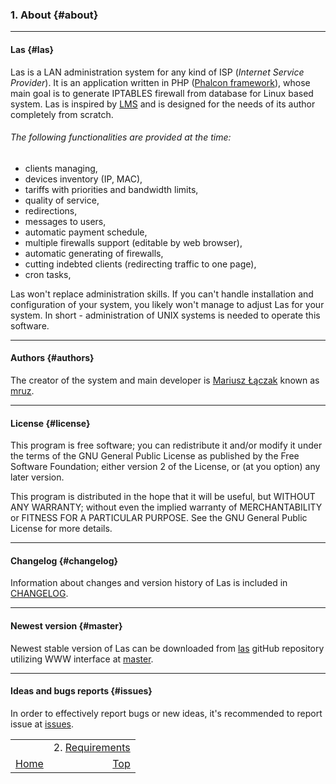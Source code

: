 ### 1. About {#about}
***

#### Las {#las}
Las is a LAN administration system for any kind of ISP (_Internet Service Provider_). It is an application written in PHP ([Phalcon framework](http://phplconphp.com)), whose main goal is to generate IPTABLES firewall from database for Linux based system. Las is inspired by [LMS](http://lms.org.pl) and is designed for the needs of its author completely from scratch.

###### The following functionalities are provided at the time:
* clients managing,
* devices inventory (IP, MAC),
* tariffs with priorities and bandwidth limits,
* quality of service,
* redirections,
* messages to users,
* automatic payment schedule,
* multiple firewalls support (editable by web browser),
* automatic generating of firewalls,
* cutting indebted clients (redirecting traffic to one page),
* cron tasks,

Las won't replace administration skills. If you can't handle installation and configuration of your system, you likely won't manage to adjust Las for your system. In short - administration of UNIX systems is needed to operate this software.
***

#### Authors {#authors}
The creator of the system and main developer is [Mariusz Łączak](http://mruz.pl) known as [mruz](http://github.com/mruz).
***

#### License {#license}
This program is free software; you can redistribute it and/or modify it under the terms of the GNU General Public License as published by the Free Software Foundation; either version 2 of the License, or (at you option) any later version.

This program is distributed in the hope that it will be useful, but WITHOUT ANY WARRANTY; without even the implied warranty of MERCHANTABILITY or FITNESS FOR A PARTICULAR PURPOSE. See the GNU General Public License for more details.
***

#### Changelog {#changelog}
Information about changes and version history of Las is included in [CHANGELOG](https://github.com/mruz/las/blob/master/CHANGELOG).
***

#### Newest version {#master}
Newest stable version of Las can be downloaded from [las](http://github.com/mruz/las) gitHub repository utilizing WWW interface at [master](https://github.com/mruz/las/archive/master.zip).
***

#### Ideas and bugs reports {#issues}
In order to effectively report bugs or new ideas, it's recommended to report issue at [issues](https://github.com/mruz/las/issues).

|                |                                   |
| :------------- | --------------------------------: |
|                | 2. [Requirements](./requirements) |
| [Home](../doc) |                     [Top](#about) |